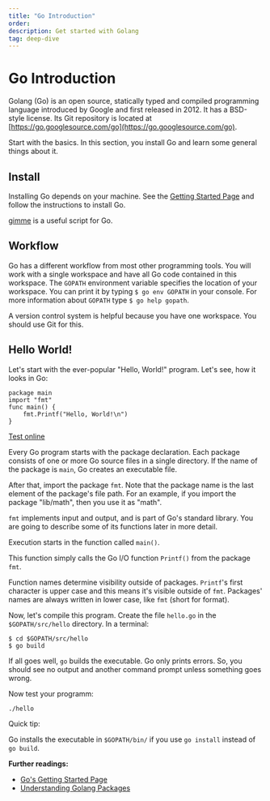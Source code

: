```yaml
---
title: "Go Introduction"
order: 
description: Get started with Golang
tag: deep-dive
---
```


# Go Introduction

Golang (Go) is an open source, statically typed and compiled programming language introduced by Google and first released in 2012. It has a BSD-style license. Its Git repository is located at [https://go.googlesource.com/go](https://go.googlesource.com/go).

Start with the basics. In this section, you install Go and learn some general things about it.

## Install

Installing Go depends on your machine. See the [Getting Started Page](https://golang.org/doc/install) and follow the instructions to install Go. 

<HighlightBox type="tip">

[gimme](https://github.com/travis-ci/gimme) is a useful script for Go.

</HighlightBox>

## Workflow

Go has a different workflow from most other programming tools. You will work with a single workspace and have all Go code contained in this workspace. The `GOPATH` environment variable specifies the location of your workspace. You can print it by typing `$ go env GOPATH` in your console. For more information about `GOPATH` type `$ go help gopath`. 

A version control system is helpful because you have one workspace. You should use Git for this.

## Hello World!

Let's start with the ever-popular "Hello, World!" program. Let's see, how it looks in Go:

```golang
package main
import "fmt"
func main() {
    fmt.Printf("Hello, World!\n")
}
```

[Test online](https://go.dev/play/p/1u5bSZlh80h)

Every Go program starts with the package declaration. Each package consists of one or more Go source files in a single directory. If the name of the package is `main`, Go creates an executable file.

After that, import the package `fmt`. Note that the package name is the last element of the package's file path. For an example, if you import the package "lib/math", then you use it as "math".

`fmt` implements input and output, and is part of Go's standard library. You are going to describe some of its functions later in more detail. 

Execution starts in the function called `main()`. 

This function simply calls the Go I/O function `Printf()` from the package `fmt`. 

<HighlightBox type="info">

Function names determine visibility outside of packages. `Printf`'s first character is upper case and this means it's visible outside of `fmt`. Packages' names are always written in lower case, like `fmt` (short for format). 

</HighlightBox>

Now, let's compile this program. Create the file `hello.go` in the `$GOPATH/src/hello` directory. In a terminal:

```
$ cd $GOPATH/src/hello
$ go build
```

If all goes well, `go` builds the executable. Go only prints errors. So, you should see no output and another command prompt unless something goes wrong.

Now test your programm:

```
./hello
```
Quick tip:

<HighlightBox type="info">

Go installs the executable in `$GOPATH/bin/` if you use `go install` instead of `go build`.

</HighlightBox>

<HighlightBox type="reading">

**Further readings:**

* [Go's Getting Started Page](https://golang.org/doc/install)
* [Understanding Golang Packages](https://thenewstack.io/understanding-golang-packages/)

</HighlightBox>
